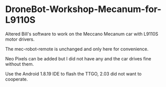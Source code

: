 # DroneBot-Workshop-Mecanum-for-L9110S
Altered Bill's software to work on the Meccano Mecanum car with L9110S motor drivers.

The mec-robot-remote is unchanged and only here for convenience.

Neo Pixels can be added but I did not have any and the car drives fine without them.

Use the Android 1.8.19 IDE to flash the TTGO, 2.03 did not want to cooperate.
